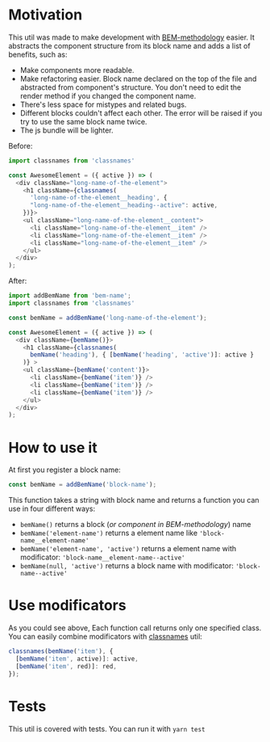 # Motivation

This util was made to make development with [BEM-methodology](https://en.bem.info/methodology) easier.
It abstracts the component structure from its block name and adds a list of benefits, such as:

- Make components more readable.
- Make refactoring easier. Block name declared on the top of the file and abstracted from component's structure. You don't need to edit the render method if you changed the component name.
- There's less space for mistypes and related bugs.
- Different blocks couldn't affect each other. The error will be raised if you try to use the same block name twice.
- The js bundle will be lighter.

Before:

```js
import classnames from 'classnames'

const AwesomeElement = ({ active }) => (
  <div className="long-name-of-the-element">
    <h1 className={classnames(
      'long-name-of-the-element__heading', {
      "long-name-of-the-element__heading--active": active,
    })}>
    <ul className="long-name-of-the-element__content">
      <li className="long-name-of-the-element__item" />
      <li className="long-name-of-the-element__item" />
      <li className="long-name-of-the-element__item" />
    </ul>
  </div>
);
```

After:

```js
import addBemName from 'bem-name';
import classnames from 'classnames'

const bemName = addBemName('long-name-of-the-element');

const AwesomeElement = ({ active }) => (
  <div className={bemName()}>
    <h1 className={classnames(
      bemName('heading'), { [bemName('heading', 'active')]: active }
    )} >
    <ul className={bemName('content')}>
      <li className={bemName('item')} />
      <li className={bemName('item')} />
      <li className={bemName('item')} />
    </ul>
  </div>
);
```

# How to use it

At first you register a block name:
```js
const bemName = addBemName('block-name');
```
This function takes a string with block name and returns a function you can use in four different ways:
- `bemName()` returns a block (*or component in BEM-methodology*) name
- `bemName('element-name')` returns a element name like `'block-name__element-name'`
- `bemName('element-name', 'active')` returns a element name with modificator: `'block-name__element-name--active'`
- `bemName(null, 'active')` returns a block name with modificator: `'block-name--active'`

# Use modificators

As you could see above, Each function call returns only one specified class. You can easily combine modificators with [classnames](https://github.com/JedWatson/classnames) util:

```js
classnames(bemName('item'), {
  [bemName('item', active)]: active,
  [bemName('item', red)]: red,
});
```

# Tests

This util is covered with tests. You can run it with `yarn test`
